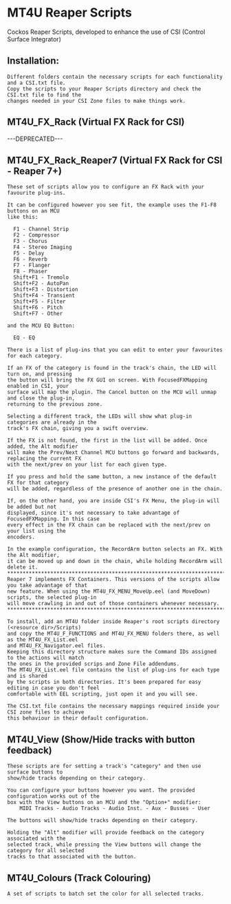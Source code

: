 # MT4U Reaper Scripts

Cockos Reaper Scripts, developed to enhance the use of CSI (Control Surface Integrator)

Installation:
-------------
    Different folders contain the necessary scripts for each functionality and a CSI.txt file.
    Copy the scripts to your Reaper Scripts directory and check the CSI.txt file to find the
    changes needed in your CSI Zone files to make things work.

MT4U_FX_Rack (Virtual FX Rack for CSI)
--------------------------------------
---DEPRECATED---

MT4U_FX_Rack_Reaper7 (Virtual FX Rack for CSI - Reaper 7+)
--------------------------------------
    
    These set of scripts allow you to configure an FX Rack with your favourite plug-ins.

    It can be configured however you see fit, the example uses the F1-F8 buttons on an MCU 
    like this:
    
      F1 - Channel Strip 
      F2 - Compressor   
      F3 - Chorus   
      F4 - Stereo Imaging   
      F5 - Delay   
      F6 - Reverb   
      F7 - Flanger   
      F8 - Phaser  
      Shift+F1 - Tremolo  
      Shift+F2 - AutoPan  
      Shift+F3 - Distortion  
      Shift+F4 - Transient
      Shift+F5 - Filter
      Shift+F6 - Pitch
      Shift+F7 - Other
    
    and the MCU EQ Button:
    
      EQ - EQ
    
    There is a list of plug-ins that you can edit to enter your favourites for each category.
    
    If an FX of the category is found in the track's chain, the LED will turn on, and pressing 
    the button will bring the FX GUI on screen. With FocusedFXMapping enabled in CSI, your 
    surface will map the plugin. The Cancel button on the MCU will unmap and close the plug-in, 
    returning to the previous zone.

    Selecting a different track, the LEDs will show what plug-in categories are already in the 
    track's FX chain, giving you a swift overview.
    
    If the FX is not found, the first in the list will be added. Once added, the Alt modifier 
    will make the Prev/Next Channel MCU buttons go forward and backwards, replacing the current FX 
    with the next/prev on your list for each given type.
    
    If you press and hold the same button, a new instance of the default FX for that category
    will be added, regardless of the presence of another one in the chain.
    
    If, on the other hand, you are inside CSI's FX Menu, the plug-in will be added but not 
    displayed, since it's not necessary to take advantage of FocusedFXMapping. In this case 
    every effect in the FX chain can be replaced with the next/prev on your list using the 
    encoders.
    
    In the example configuration, the RecordArm button selects an FX. With the Alt modifier, 
    it can be moved up and down in the chain, while holding RecordArm will delete it.    
    ************************************************************************************************
    Reaper 7 implements FX Containers. This versions of the scripts allow you take advantage of that
    new feature. When using the MT4U_FX_MENU_MoveUp.eel (and MoveDown) scripts, the selected plug-in 
    will move crawling in and out of those containers whenever necessary.
    ************************************************************************************************    
    
    To install, add an MT4U folder inside Reaper's root scripts directory (<resource dir>/Scripts)
    and copy the MT4U_F_FUNCTIONS and MT4U_FX_MENU folders there, as well as the MT4U_FX_List.eel 
    and MT4U_FX_Navigator.eel files.
    Keeping this directory structure makes sure the Command IDs assigned to the actions will match
    the ones in the provided scrips and Zone File addendums.
    The MT4U_FX_List.eel file contains the list of plug-ins for each type and is shared
    by the scripts in both directories. It's been prepared for easy editing in case you don't feel 
    comfortable with EEL scripting, just open it and you will see.
    
    The CSI.txt file contains the necessary mappings required inside your CSI zone files to achieve 
    this behaviour in their default configuration.



MT4U_View (Show/Hide tracks with button feedback)
-------------------------------------------------
    These scripts are for setting a track's "category" and then use surface buttons to
    show/hide tracks depending on their category.

    You can configure your buttons however you want. The provided configuration works out of the
    box with the View buttons on an MCU and the "Option+" modifier:
        MIDI Tracks - Audio Tracks - Audio Inst. - Aux - Busses - User
   
    The buttons will show/hide tracks depending on their category.

    Holding the "Alt" modifier will provide feedback on the category associated with the 
    selected track, while pressing the View buttons will change the category for all selected 
    tracks to that associated with the button.


MT4U_Colours (Track Colouring)
------------
    A set of scripts to batch set the color for all selected tracks.
